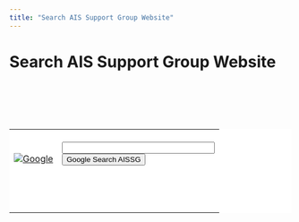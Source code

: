 ```yaml
---
title: "Search AIS Support Group Website"
---
```


# Search AIS Support Group Website

<!-- Search Google -->

  


<center>
  <br /><FORM method=GET action=http://www.google.com/custom><br /><TABLE bgcolor=#FFFFFF cellspacing=0 border=0><br /><tr valign=top>
  
  <td>
    <br /><A HREF=http://www.google.com/search><br /><IMG SRC=http://www.google.com/logos/Logo_40wht.gif border=0 ALT=Google align=middle></A><br />
  </td>
  
  <br />
  
  <td>
    <br /><INPUT TYPE=text name=q size=31 maxlength=255 value=""><br /><INPUT type=submit name=sa VALUE="Google Search AISSG"><br /><INPUT type=hidden name=cof VALUE="S:http://isna.org;AH:center;AWFID:48ead66b58298155;"><br /><input type=hidden name=domains value="www.medhelp.org"><br /><br /><input type=hidden name=sitesearch value="www.medhelp.org"><br />
  </td></tr></TABLE>
  
  <br /></FORM><br />
</center>

  
<!-- Search Google -->

  
<!--break-->